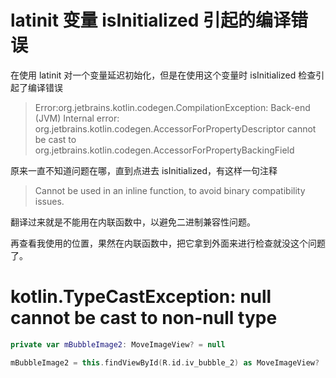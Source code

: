 # latinit 变量 isInitialized 引起的编译错误

在使用 latinit 对一个变量延迟初始化，但是在使用这个变量时 isInitialized 检查引起了编译错误

> Error:org.jetbrains.kotlin.codegen.CompilationException: Back-end (JVM) Internal error: org.jetbrains.kotlin.codegen.AccessorForPropertyDescriptor cannot be cast to org.jetbrains.kotlin.codegen.AccessorForPropertyBackingField

原来一直不知道问题在哪，直到点进去 isInitialized，有这样一句注释

> Cannot be used in an inline function, to avoid binary compatibility issues.

翻译过来就是不能用在内联函数中，以避免二进制兼容性问题。

再查看我使用的位置，果然在内联函数中，把它拿到外面来进行检查就没这个问题了。


# kotlin.TypeCastException: null cannot be cast to non-null type 

```kotlin
private var mBubbleImage2: MoveImageView? = null

mBubbleImage2 = this.findViewById(R.id.iv_bubble_2) as MoveImageView?  // 这里的 ？ 记得加上

```